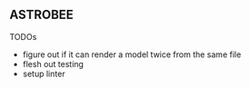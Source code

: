 ## ASTROBEE

TODOs
- figure out if it can render a model twice from the same file
- flesh out testing
- setup linter
